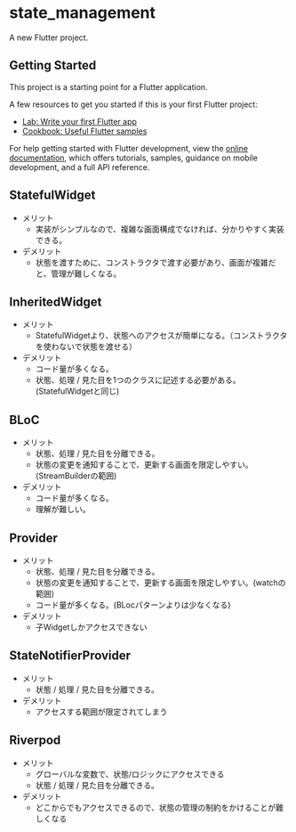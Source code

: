 # state_management

A new Flutter project.

## Getting Started

This project is a starting point for a Flutter application.

A few resources to get you started if this is your first Flutter project:

- [Lab: Write your first Flutter app](https://docs.flutter.dev/get-started/codelab)
- [Cookbook: Useful Flutter samples](https://docs.flutter.dev/cookbook)

For help getting started with Flutter development, view the
[online documentation](https://docs.flutter.dev/), which offers tutorials,
samples, guidance on mobile development, and a full API reference.

## StatefulWidget

- メリット
  - 実装がシンプルなので、複雑な画面構成でなければ、分かりやすく実装できる。
- デメリット
  - 状態を渡すために、コンストラクタで渡す必要があり、画面が複雑だと、管理が難しくなる。

## InheritedWidget

- メリット
  - StatefulWidgetより、状態へのアクセスが簡単になる。（コンストラクタを使わないで状態を渡せる）
- デメリット
  - コード量が多くなる。
  - 状態、処理 / 見た目を1つのクラスに記述する必要がある。(StatefulWidgetと同じ)

## BLoC

- メリット
  - 状態、処理 / 見た目を分離できる。
  - 状態の変更を通知することで、更新する画面を限定しやすい。(StreamBuilderの範囲)
- デメリット
  - コード量が多くなる。
  - 理解が難しい。

## Provider

- メリット
  - 状態、処理 / 見た目を分離できる。
  - 状態の変更を通知することで、更新する画面を限定しやすい。(watchの範囲)
  - コード量が多くなる。(BLocパターンよりは少なくなる)
- デメリット
  - 子Widgetしかアクセスできない


## StateNotifierProvider

- メリット
  - 状態 / 処理 / 見た目を分離できる。
- デメリット
  - アクセスする範囲が限定されてしまう

## Riverpod

- メリット
  - グローバルな変数で、状態/ロジックにアクセスできる
  - 状態 / 処理 / 見た目を分離できる。
- デメリット
  - どこからでもアクセスできるので、状態の管理の制約をかけることが難しくなる
